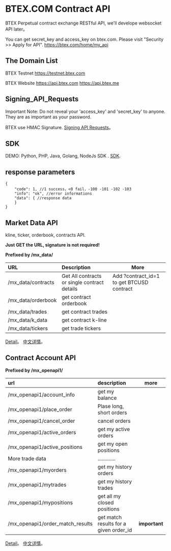 # BTEX.COM Contract API

BTEX Perpetual contract exchange RESTful API, we'll develope websocket API later。

You can get secret_key and access_key on btex.com. Please visit "Security >> Apply for API". https://btex.com/home/my_api

## The Domain List

BTEX Testnet https://testnet.btex.com

BTEX Website https://api.btex.com https://api.btex.me

## Signing_API_Requests

Important Note: Do not reveal your 'access_key' and 'secret_key' to anyone. They are as important as your password.

BTEX use HMAC Signature. [Signing API Requests](https://github.com/btex-dev/btex-api-demos/blob/master/btex-mx-api-docs/sign_EN.md)。

## SDK
DEMO: Python, PHP, Java, Golang, NodeJs SDK . [SDK](https://github.com/btex-dev/btex-api-demos/blob/master/btex-mx-api-docs/sdk/).

## response parameters
``` 
{
	"code": 1, //1 success，<0 fail，-100 -101 -102 -103 
	"info": "ok", //error informations
	"data": { //response data
	}
}
```

## Market Data API

kline, ticker, orderbook, contracts API.

**Just GET the URL, signature is not required!**

**Prefixed by /mx_data/**

|URL|Description|More|
|:----    |:--- |-----   |
|/mx_data/contracts | Get All contracts or single contract details | Add ?contract_id=1 to get BTCUSD contract|
|/mx_data/orderbook |get contract orderbook  |   |
|/mx_data/trades     |get contract trades |   |
|/mx_data/k_data     |get contract k-line |    |
|/mx_data/tickers    |get trade tickers |    |

[Detail](https://github.com/btex-dev/btex-api-demos/blob/master/btex-mx-api-docs/RESTful-Api-EN.md)。
[中文详情](https://github.com/btex-dev/btex-api-demos/blob/master/btex-mx-api-docs/RESTful-Api-ZH_CN.md)。

## Contract Account API

**Prefixed by /mx_openapi1/**

|url|description|more|
|:----    |:--- |-----   |
|/mx_openapi1/account_info| get my balance | |
|/mx_openapi1/place_order| Plase long, short orders| |
|/mx_openapi1/cancel_order| cancel orders| |
|/mx_openapi1/active_orders| get my active orders| |
|/mx_openapi1/active_positions| get my open positions | |
|More trade data| .............| |
|/mx_openapi1/myorders| get my history orders | |
|/mx_openapi1/mytrades| get my history trades| |
|/mx_openapi1/mypositions| get all my closed positions| |
|/mx_openapi1/order_match_results| get match results for a given order_id|  ****important****|

[Detail](https://github.com/btex-dev/btex-api-demos/blob/master/btex-mx-api-docs/RESTful-Api-EN.md)。
[中文详情](https://github.com/btex-dev/btex-api-demos/blob/master/btex-mx-api-docs/RESTful-Api-ZH_CN.md)。

